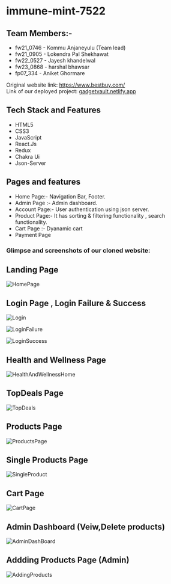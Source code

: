 # immune-mint-7522

## Team Members:-
- fw21_0746 - Kommu Anjaneyulu	(Team lead)
- fw21_0905 - Lokendra Pal Shekhawat	
- fw22_0527 - Jayesh khandelwal	
- fw23_0868 - harshal bhawsar	
- fp07_334  -  Aniket Ghormare

Original website link: https://www.bestbuy.com/
<br/>
Link of our deployed project:  [gadgetvault.netlify.app](https://fanciful-mermaid-4e6fb4.netlify.app/)
<br/>

## Tech Stack and Features

- HTML5
- CSS3
- JavaScript
- React.Js
- Redux
- Chakra Ui
- Json-Server



## Pages and features
- Home Page:- Navigation Bar, Footer.
- Admin Page :- Admin dashboard.
- Account Page:- User authentication using json server.
- Product Page:- It has sorting & filtering functionality , search functionality.
- Cart Page :- Dyanamic cart
- Payment Page


### Glimpse and screenshots of our cloned website:

## Landing Page

![HomePage](https://user-images.githubusercontent.com/112637039/229421365-e7413c1a-7606-4add-be7a-a5d057fb716d.png)

## Login Page , Login Failure & Success

![Login](https://user-images.githubusercontent.com/112637039/229421616-d669febf-4a4e-4b64-9412-3456e8fdb463.png)

![LoginFailure](https://user-images.githubusercontent.com/112637039/229421629-b5b63f64-7d94-431c-89d3-1b2f2f2ead4d.png)

![LoginSuccess](https://user-images.githubusercontent.com/112637039/229421531-e6444bc8-322f-49e5-b8b6-c89345d3f57c.png)

## Health and Wellness Page

![HealthAndWellnessHome](https://user-images.githubusercontent.com/112637039/229421691-b39a8a68-4a34-4e44-8512-819227c54040.png)

## TopDeals Page

![TopDeals](https://user-images.githubusercontent.com/112637039/229421783-ffc1d5a9-2c4f-40c9-a33e-65d465bb2c42.png)


## Products Page

![ProductsPage](https://user-images.githubusercontent.com/112637039/229421731-3c976453-a090-4614-ad39-319900f347db.png)

## Single Products Page

![SingleProduct](https://user-images.githubusercontent.com/112637039/229421836-3c669c40-181d-4a29-9c62-a02b11084bfe.png)

## Cart Page

![CartPage](https://user-images.githubusercontent.com/112637039/229421871-233869ef-5ed7-4979-83a8-40422387cf95.png)

## Admin Dashboard (Veiw,Delete products)

![AdminDashBoard](https://user-images.githubusercontent.com/112637039/229421954-78982f98-1546-4db9-bfc2-f038f998ab67.png)

## Addding Products Page (Admin)

![AddingProducts](https://user-images.githubusercontent.com/112637039/229422070-00965b92-e591-4ae1-b084-f1921c54afe1.png)
